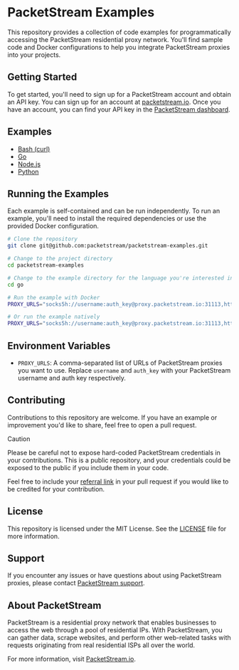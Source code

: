 # PacketStream Examples
This repository provides a collection of code examples for programmatically accessing the PacketStream residential proxy network. You'll find sample code and Docker configurations to help you integrate PacketStream proxies into your projects.


## Getting Started
To get started, you'll need to sign up for a PacketStream account and obtain an API key. You can sign up for an account at [packetstream.io](https://packetstream.io/). Once you have an account, you can find your API key in the [PacketStream dashboard](https://packetstream.io/dashboard/network_access).

## Examples
- [Bash (curl)](bash)
- [Go](go)
- [Node.js](nodejs)
- [Python](python)

## Running the Examples
Each example is self-contained and can be run independently. To run an example, you'll need to install the required dependencies or use the provided Docker configuration.

```bash
# Clone the repository
git clone git@github.com:packetstream/packetstream-examples.git

# Change to the project directory
cd packetstream-examples

# Change to the example directory for the language you're interested in
cd go

# Run the example with Docker
PROXY_URLS="socks5h://username:auth_key@proxy.packetstream.io:31113,https://username:auth_key@proxy.packetstream.io:31111" ./run.sh

# Or run the example natively
PROXY_URLS="socks5h://username:auth_key@proxy.packetstream.io:31113,https://username:auth_key@proxy.packetstream.io:31111" go run main.go
```

## Environment Variables
- `PROXY_URLS`: A comma-separated list of URLs of PacketStream proxies you want to use. Replace `username` and `auth_key` with your PacketStream username and auth key respectively.

## Contributing
Contributions to this repository are welcome. If you have an example or improvement you'd like to share, feel free to open a pull request.

> [!CAUTION]
> Please be careful not to expose hard-coded PacketStream credentials in your contributions. This is a public repository, and your credentials could be exposed to the public if you include them in your code.

Feel free to include your [referral link](https://packetstream.io/dashboard/referrals) in your pull request if you would like to be credited for your contribution.

## License
This repository is licensed under the MIT License. See the [LICENSE](LICENSE) file for more information.

## Support
If you encounter any issues or have questions about using PacketStream proxies, please contact [PacketStream support](https://packetstream.io/support/contact).

## About PacketStream
PacketStream is a residential proxy network that enables businesses to access the web through a pool of residential IPs. With PacketStream, you can gather data, scrape websites, and perform other web-related tasks with requests originating from real residential ISPs all over the world.

For more information, visit [PacketStream.io](https://packetstream.io/).
